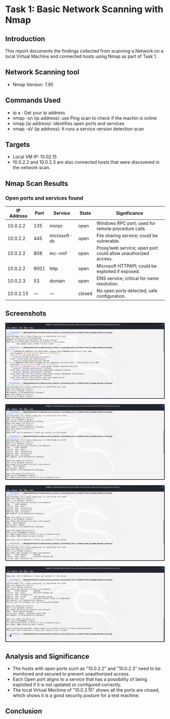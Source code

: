 # Task 1: Basic Network Scanning with Nmap

## Introduction
This report documents the findings collected from scanning a Network on a local Virtual Machine and connected hosts using Nmap as part of Task 1.

## Network Scanning tool
- Nmap Version: 7.95

## Commands Used
-  ip a : Get your ip address
-  nmap -sn (ip address): use Ping scan to check if the machin is online
-  nmap (ip address): identifies open ports and services 
-  nmap -sV (ip address): It runs a service version detection scan

## Targets

- Local VM IP: 10.02.15
- 10.0.2.2 and 10.0.2.3 are also connected hosts that were discovered in the network scan.

## Nmap Scan Results
### Open ports and services found

| IP Address   | Port | Service        | State | Significance |
|-------------|------|----------------|-------|-------------|
| 10.0.2.2    | 135  | msrpc          | open  | Windows RPC port; used for remote procedure calls. |
| 10.0.2.2    | 445  | microsoft-ds   | open  | File sharing service; could be vulnerable. |
| 10.0.2.2    | 808  | mc-nmf         | open  | Proxy/web service; open port could allow unauthorized access. |
| 10.0.2.2    | 9001 | http           | open  | Microsoft HTTPAPI; could be exploited if exposed. |
| 10.0.2.3    | 53   | domain         | open  | DNS service; critical for name resolution. |
| 10.0.2.15   | —    | —              | closed| No open ports detected; safe configuration. |



## Screenshots
![Checking IP addresses](screenshots/checking_ip.png)

![Ping Scan](screenshots/ping_scan.png)

![Checking for Open Ports](screenshots/open_ports.png)

![Detection scan](screenshots/detection_scan.png)


## Analysis and Significance
- The hosts with open ports such as "10.0.2.2" and "10.0.2.3" need to be monitored and secured to prevent unauthorized access.
- Each Open port aligns to a service that has a possibility of being exploited if it is not updated or configured correctly.
- The local Virtual Mechine of "10.0.2.15" shows all the ports are closed, which shows it is a good security posture for a test machine.

## Conclusion
